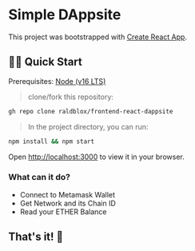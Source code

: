 # Simple DAppsite

This project was bootstrapped with [Create React App](https://github.com/facebook/create-react-app).

## 🏄‍♂️ Quick Start

Prerequisites: [Node (v16 LTS)](https://nodejs.org/en/download/)

> clone/fork this repository:

```bash
gh repo clone raldblox/frontend-react-dappsite
```

> In the project directory, you can run:

```bash
npm install && npm start
```

Open [http://localhost:3000](http://localhost:3000) to view it in your browser.

### What can it do?

- Connect to Metamask Wallet
- Get Network and its Chain ID
- Read your ETHER Balance

## That's it! 🤘

